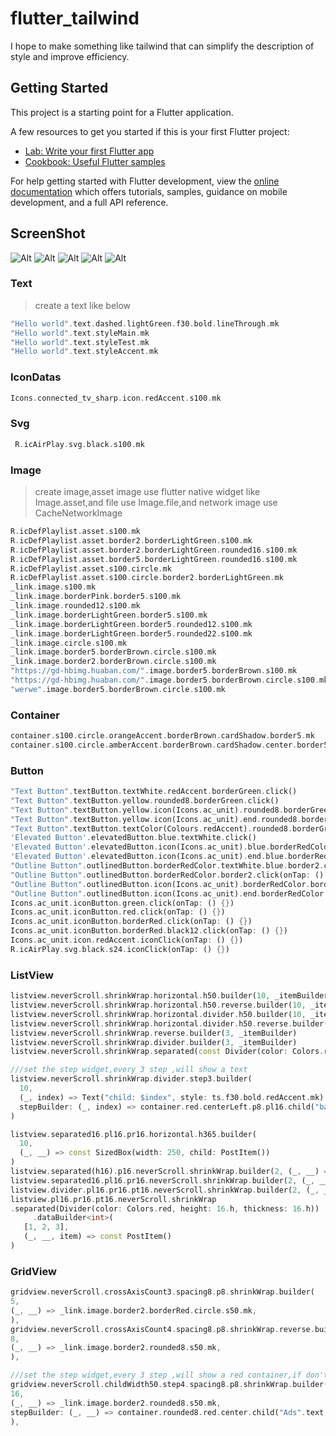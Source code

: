# flutter_tailwind

I hope to make something like tailwind that can simplify the description of style and improve efficiency.

## Getting Started

This project is a starting point for a Flutter application.

A few resources to get you started if this is your first Flutter project:

- [Lab: Write your first Flutter app](https://docs.flutter.dev/get-started/codelab)
- [Cookbook: Useful Flutter samples](https://docs.flutter.dev/cookbook)

For help getting started with Flutter development, view the
[online documentation](https://docs.flutter.dev/) which offers tutorials,
samples, guidance on mobile development, and a full API reference.
## ScreenShot
![Alt](images/image_1.png)
![Alt](images/image_2.png)
![Alt](images/image_3.png)
![Alt](images/image_4.png)
![Alt](images/image_5.png)

### Text
> create a text like below
```dart
"Hello world".text.dashed.lightGreen.f30.bold.lineThrough.mk
"Hello world".text.styleMain.mk
"Hello world".text.styleTest.mk
"Hello world".text.styleAccent.mk
```
### IconDatas
```dart
Icons.connected_tv_sharp.icon.redAccent.s100.mk
```
### Svg
```dart
 R.icAirPlay.svg.black.s100.mk
```
### Image
> create image,asset image use flutter native widget like Image.asset,and file use Image.file,and network image use CacheNetworkImage
```dart 
R.icDefPlaylist.asset.s100.mk
R.icDefPlaylist.asset.border2.borderLightGreen.s100.mk
R.icDefPlaylist.asset.border2.borderLightGreen.rounded16.s100.mk
R.icDefPlaylist.asset.border5.borderLightGreen.rounded16.s100.mk
R.icDefPlaylist.asset.s100.circle.mk
R.icDefPlaylist.asset.s100.circle.border2.borderLightGreen.mk
_link.image.s100.mk
_link.image.borderPink.border5.s100.mk
_link.image.rounded12.s100.mk
_link.image.borderLightGreen.border5.s100.mk
_link.image.borderLightGreen.border5.rounded12.s100.mk
_link.image.borderLightGreen.border5.rounded22.s100.mk
_link.image.circle.s100.mk
_link.image.border5.borderBrown.circle.s100.mk
_link.image.border2.borderBrown.circle.s100.mk
"https://gd-hbimg.huaban.com/".image.border5.borderBrown.s100.mk
"https://gd-hbimg.huaban.com/".image.border5.borderBrown.circle.s100.mk
"werwe".image.border5.borderBrown.circle.s100.mk
```
### Container
```dart 
container.s100.circle.orangeAccent.borderBrown.cardShadow.border5.mk
container.s100.circle.amberAccent.borderBrown.cardShadow.center.border5.child(const Text("I'm hero")) 
```

### Button
```dart
"Text Button".textButton.textWhite.redAccent.borderGreen.click()
"Text Button".textButton.yellow.rounded8.borderGreen.click()
"Text Button".textButton.yellow.icon(Icons.ac_unit).rounded8.borderGreen.click(onTap: () {})
"Text Button".textButton.yellow.icon(Icons.ac_unit).end.rounded8.borderGreen.click(onTap: () {})
"Text Button".textButton.textColor(Colours.redAccent).rounded8.borderGreen.click(onTap: () {})
'Elevated Button'.elevatedButton.blue.textWhite.click()
'Elevated Button'.elevatedButton.icon(Icons.ac_unit).blue.borderRedColor.textWhite.click()
'Elevated Button'.elevatedButton.icon(Icons.ac_unit).end.blue.borderRedColor.textWhite.click()
"Outline Button".outlinedButton.borderRedColor.textWhite.blue.border2.click(onTap: () {})
"Outline Button".outlinedButton.borderRedColor.border2.click(onTap: () {})
"Outline Button".outlinedButton.icon(Icons.ac_unit).borderRedColor.border2.click(onTap: () {})
"Outline Button".outlinedButton.icon(Icons.ac_unit).end.borderRedColor.border2.click(onTap: () {})
Icons.ac_unit.iconButton.green.click(onTap: () {})
Icons.ac_unit.iconButton.red.click(onTap: () {})
Icons.ac_unit.iconButton.borderRed.click(onTap: () {})
Icons.ac_unit.iconButton.borderRed.black12.click(onTap: () {})
Icons.ac_unit.icon.redAccent.iconClick(onTap: () {})
R.icAirPlay.svg.black.s24.iconClick(onTap: () {})
```

### ListView
```dart 
listview.neverScroll.shrinkWrap.horizontal.h50.builder(10, _itemBuilder)
listview.neverScroll.shrinkWrap.horizontal.h50.reverse.builder(10, _itemBuilder)
listview.neverScroll.shrinkWrap.horizontal.divider.h50.builder(10, _itemBuilder)
listview.neverScroll.shrinkWrap.horizontal.divider.h50.reverse.builder(10, _itemBuilder)
listview.neverScroll.shrinkWrap.reverse.builder(3, _itemBuilder)
listview.neverScroll.shrinkWrap.divider.builder(3, _itemBuilder)
listview.neverScroll.shrinkWrap.separated(const Divider(color: Colors.red)).builder(3, _itemBuilder)

///set the step widget,every 3 step ,will show a text
listview.neverScroll.shrinkWrap.divider.step3.builder(
  10,
  (_, index) => Text("child: $index", style: ts.f30.bold.redAccent.mk)
  stepBuilder: (_, index) => container.red.centerLeft.p8.pl16.child("banner:$index".text.bold.f20.white.mk)
)

listview.separated16.pl16.pr16.horizontal.h365.builder(
  10,
  (_, __) => const SizedBox(width: 250, child: PostItem())
)
listview.separated(h16).p16.neverScroll.shrinkWrap.builder(2, (_, __) => const PostItem())
listview.separated16.pl16.pr16.neverScroll.shrinkWrap.builder(2, (_, __) => const PostItem())
listview.divider.pl16.pr16.pt16.neverScroll.shrinkWrap.builder(2, (_, __) => const PostItem())
listview.pl16.pr16.pt16.neverScroll.shrinkWrap
.separated(Divider(color: Colors.red, height: 16.h, thickness: 16.h))
     .dataBuilder<int>(
   [1, 2, 3],
   (_, __, item) => const PostItem()
)
```

### GridView
```dart
gridview.neverScroll.crossAxisCount3.spacing8.p8.shrinkWrap.builder(
5,
(_, __) => _link.image.border2.borderRed.circle.s50.mk,
),
gridview.neverScroll.crossAxisCount4.spacing8.p8.shrinkWrap.reverse.builder(
8,
(_, __) => _link.image.border2.rounded8.s50.mk,
),

///set the step widget,every 3 step ,will show a red container,if don't setting the stepBuilder ,even you set the step is useless
gridview.neverScroll.childWidth50.step4.spacing8.p8.shrinkWrap.builder(
16,
(_, __) => _link.image.border2.rounded8.s50.mk,
stepBuilder: (_, __) => container.rounded8.red.center.child("Ads".text.white.mk),
), 
```